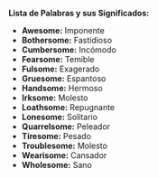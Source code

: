 

**Lista de Palabras y sus Significados:**

*   **Awesome:** Imponente
*   **Bothersome:** Fastidioso
*   **Cumbersome:** Incómodo
*   **Fearsome:** Temible
*   **Fulsome:** Exagerado
*   **Gruesome:** Espantoso
*   **Handsome:** Hermoso
*   **Irksome:** Molesto
*   **Loathsome:** Repugnante
*   **Lonesome:** Solitario
*   **Quarrelsome:** Peleador
*   **Tiresome:** Pesado
*   **Troublesome:** Molesto
*   **Wearisome:** Cansador
*   **Wholesome:** Sano

